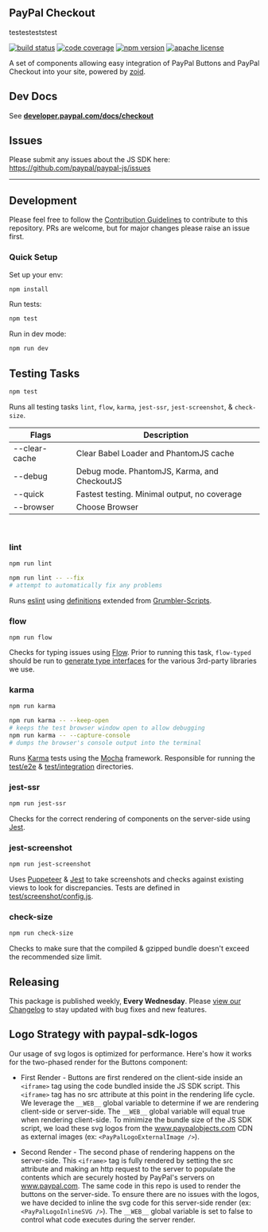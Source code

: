 ## PayPal Checkout

testesteststest

[![build status][build-badge]][build]
[![code coverage][coverage-badge]][coverage]
[![npm version][version-badge]][package]
[![apache license][license-badge]][license]

[build-badge]: https://img.shields.io/github/actions/workflow/status/paypal/paypal-checkout-components/main.yml?branch=main&logo=github&style=flat-square
[build]: https://github.com/paypal/paypal-checkout-components/actions?query=workflow%3Abuild
[coverage-badge]: https://img.shields.io/codecov/c/github/paypal/paypal-checkout-components.svg?style=flat-square
[coverage]: https://codecov.io/github/paypal/paypal-checkout-components/
[version-badge]: https://img.shields.io/npm/v/@paypal/checkout-components.svg?style=flat-square
[package]: https://www.npmjs.com/package/@paypal/checkout-components
[license-badge]: https://img.shields.io/npm/l/@paypal/checkout-components.svg?style=flat-square
[license]: https://github.com/paypal/paypal-checkout-components/blob/main/LICENSE

A set of components allowing easy integration of PayPal Buttons and PayPal Checkout into your site, powered by
[zoid](https://github.com/krakenjs/zoid).

## Dev Docs

See [**developer.paypal.com/docs/checkout**](https://developer.paypal.com/docs/checkout/)

## Issues

Please submit any issues about the JS SDK here: https://github.com/paypal/paypal-js/issues

---

## Development

Please feel free to follow the [Contribution Guidelines](./CONTRIBUTING.md) to contribute to this repository. PRs are welcome, but for major changes please raise an issue first.

### Quick Setup

Set up your env:

```bash
npm install
```

Run tests:

```bash
npm test
```

Run in dev mode:

```bash
npm run dev
```

## Testing Tasks

```bash
npm test
```

Runs all testing tasks `lint`, `flow`, `karma`, `jest-ssr`, `jest-screenshot`, & `check-size`.

| Flags         | Description                                  |
| ------------- | -------------------------------------------- |
| --clear-cache | Clear Babel Loader and PhantomJS cache       |
| --debug       | Debug mode. PhantomJS, Karma, and CheckoutJS |
| --quick       | Fastest testing. Minimal output, no coverage |
| --browser     | Choose Browser                               |

&nbsp;

### lint

```bash
npm run lint

npm run lint -- --fix
# attempt to automatically fix any problems
```

Runs [eslint](https://eslint.org/) using [definitions](./.eslinter.js) extended from [Grumbler-Scripts](https://github.com/krakenjs/@krakenjs/grumbler-scripts/blob/main/config/.eslintrc-browser.js).

### flow

```
npm run flow
```

Checks for typing issues using [Flow](https://flow.org/). Prior to running this task, `flow-typed` should be run to [generate type interfaces](https://github.com/flow-typed/flow-typed) for the various 3rd-party libraries we use.

### karma

```bash
npm run karma

npm run karma -- --keep-open
# keeps the test browser window open to allow debugging
npm run karma -- --capture-console
# dumps the browser's console output into the terminal
```

Runs [Karma](https://mochajs.org/) tests using the [Mocha](https://mochajs.org/) framework. Responsible for running the [test/e2e](./test/e2e/) & [test/integration](./test/integration) directories.

### jest-ssr

```bash
npm run jest-ssr
```

Checks for the correct rendering of components on the server-side using [Jest](https://jestjs.io/).

### jest-screenshot

```bash
npm run jest-screenshot
```

Uses [Puppeteer](https://developers.google.com/web/tools/puppeteer) & [Jest](https://jestjs.io/) to take screenshots and checks against existing views to look for discrepancies. Tests are defined in [test/screenshot/config.js](./test/screenshot/config.js).

### check-size

```bash
npm run check-size
```

Checks to make sure that the compiled & gzipped bundle doesn't exceed the recommended size limit.

## Releasing

This package is published weekly, **Every Wednesday**. Please [view our Changelog](CHANGELOG.md) to stay updated with bug fixes and new features.

## Logo Strategy with paypal-sdk-logos

Our usage of svg logos is optimized for performance. Here's how it works for the two-phased render for the Buttons component:

- First Render - Buttons are first rendered on the client-side inside an `<iframe>` tag using the code bundled inside the JS SDK script. This `<iframe>` tag has no src attribute at this point in the rendering life cycle. We leverage the `__WEB__` global variable to determine if we are rendering client-side or server-side. The `__WEB__` global variable will equal true when rendering client-side. To minimize the bundle size of the JS SDK script, we load these svg logos from the www.paypalobjects.com CDN as external images (ex: `<PayPalLogoExternalImage />`).

- Second Render - The second phase of rendering happens on the server-side. This `<iframe>` tag is fully rendered by setting the src attribute and making an http request to the server to populate the contents which are securely hosted by PayPal's servers on www.paypal.com. The same code in this repo is used to render the buttons on the server-side. To ensure there are no issues with the logos, we have decided to inline the svg code for this server-side render (ex: `<PayPalLogoInlineSVG />`). The `__WEB__` global variable is set to false to control what code executes during the server render.

